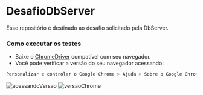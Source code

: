 # DesafioDbServer
Esse repositório é destinado ao desafio solicitado pela DbServer.

### Como executar os testes
- Baixe o [ChromeDriver](https://chromedriver.chromium.org/downloads) compatível com seu navegador.
- Você pode verificar a versão do seu navegador acessando:

```bash
Personalizar e controlar o Google Chrome > Ajuda > Sobre o Google Chrome
```

![acessandoVersao](https://user-images.githubusercontent.com/45676374/95712993-2992f500-0c3c-11eb-9241-81db806731e0.jpg)
![versaoChrome](https://user-images.githubusercontent.com/45676374/95712996-2ac42200-0c3c-11eb-8422-5fffc0bd416d.jpg)

